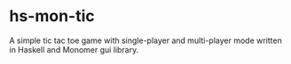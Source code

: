 # hs-mon-tic
A simple tic tac toe game with single-player and multi-player mode written in Haskell and Monomer gui library.
